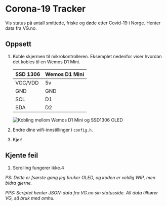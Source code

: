 # Corona-19 Tracker

Vis status på antall smittede, friske og døde etter Covid-19 i Norge. Henter data fra VG.no.

## Oppsett

1. Koble skjermen til mikrokontrolleren. Eksemplet nedenfor viser hvordan det kobles til en Wemos D1 Mini.
    
    | **SSD 1306** | **Wemos D1 Mini** |
    |----------|---------------|
    | VCC/VDD  | 5v            |
    | GND      | GND           |
    | SCL      | D1            |
    | SDA      | D2            |

    ![Kobling mellom Wemos D1 Mini og SSD1306 OLED](https://automatedhome.party/wp-content/uploads/2017/04/WemosOLED.png "Kolbingsskjema")

2. Endre dine wifi-innstillinger i  `config.h`.
   
3. Kjør!


## Kjente feil

1. Scrolling fungerer ikke.4

_PS: Dette er fsørste gang jeg bruker OLED, og koden er veldig WIP, men bidra gjerne._

_PPS: Scriptet henter JSON-data fra VG.no sin statusside. All data tilhører VG, så bruk med omhu._